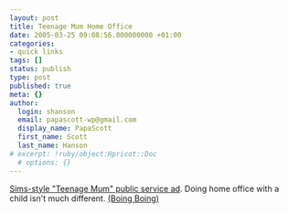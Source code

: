 ```yaml
---
layout: post
title: Teenage Mum Home Office
date: 2005-03-25 09:08:56.000000000 +01:00
categories:
- quick links
tags: []
status: publish
type: post
published: true
meta: {}
author:
  login: shanson
  email: papascott-wp@gmail.com
  display_name: PapaScott
  first_name: Scott
  last_name: Hanson
# excerpt: !ruby/object:Hpricot::Doc
  # options: {}
---
```

<p><a href="http://www.boardsmag.com/screeningroom/animation/1146/" title="'boards - Screening Room">Sims-style "Teenage Mum" public service ad</a>. Doing home office with a child isn't much different. <a href="http://www.boingboing.net/2005/03/23/simsstyle_antiteenpr.html">(Boing Boing)</a></p>

